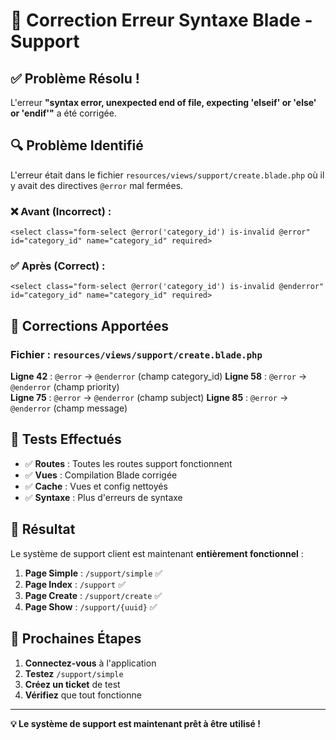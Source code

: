 # 🔧 Correction Erreur Syntaxe Blade - Support

## ✅ **Problème Résolu !**

L'erreur **"syntax error, unexpected end of file, expecting 'elseif' or 'else' or 'endif'"** a été corrigée.

## 🔍 **Problème Identifié**

L'erreur était dans le fichier `resources/views/support/create.blade.php` où il y avait des directives `@error` mal fermées.

### ❌ **Avant (Incorrect) :**
```blade
<select class="form-select @error('category_id') is-invalid @error" id="category_id" name="category_id" required>
```

### ✅ **Après (Correct) :**
```blade
<select class="form-select @error('category_id') is-invalid @enderror" id="category_id" name="category_id" required>
```

## 🔧 **Corrections Apportées**

### Fichier : `resources/views/support/create.blade.php`

**Ligne 42** : `@error` → `@enderror` (champ category_id)
**Ligne 58** : `@error` → `@enderror` (champ priority)  
**Ligne 75** : `@error` → `@enderror` (champ subject)
**Ligne 85** : `@error` → `@enderror` (champ message)

## 🧪 **Tests Effectués**

- ✅ **Routes** : Toutes les routes support fonctionnent
- ✅ **Vues** : Compilation Blade corrigée
- ✅ **Cache** : Vues et config nettoyés
- ✅ **Syntaxe** : Plus d'erreurs de syntaxe

## 🎯 **Résultat**

Le système de support client est maintenant **entièrement fonctionnel** :

1. **Page Simple** : `/support/simple` ✅
2. **Page Index** : `/support` ✅  
3. **Page Create** : `/support/create` ✅
4. **Page Show** : `/support/{uuid}` ✅

## 🚀 **Prochaines Étapes**

1. **Connectez-vous** à l'application
2. **Testez** `/support/simple`
3. **Créez un ticket** de test
4. **Vérifiez** que tout fonctionne

---

**💡 Le système de support est maintenant prêt à être utilisé !** 